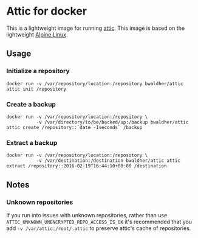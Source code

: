 # Attic for docker

This is a lightweight image for running [attic](https://attic-backup.org/). This image is based on the lightweight [Alpine Linux](https://alpinelinux.org/).

## Usage

### Initialize a repository
```
docker run -v /var/repository/location:/repository bwaldher/attic attic init /repository
```

### Create a backup
```
docker run -v /var/repository/location:/repository \
           -v /var/directory/to/be/backed/up:/backup bwaldher/attic attic create /repository::`date -Iseconds` /backup
```

### Extract a backup
```
docker run -v /var/repository/location:/repository \
           -v /var/destination:/destination bwaldher/attic attic extract /repository::2016-02-19T16:44:10+00:00 /destination
```

## Notes

### Unknown repositories

If you run into issues with unknown repositories, rather than use `ATTIC_UNKNOWN_UNENCRYPTED_REPO_ACCESS_IS_OK` it's recommended that you add `-v /var/attic:/root/.attic` to preserve attic's cache of repositories.
